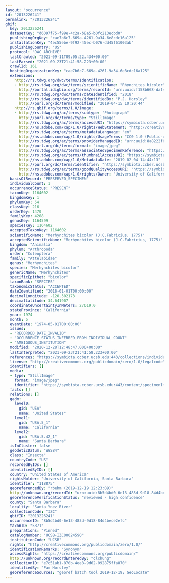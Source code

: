 ```yaml
---
layout: "occurrence"
id: "2013226241"
permalink: "/2013226241"
gbif:
  key: 2013226241
  datasetKey: "d6097f75-f99e-4c2a-b8a5-b0fc213ecbd0"
  publishingOrgKey: "cae7b6c7-669a-4261-9a34-6e8cdc16a125"
  installationKey: "4ec55ebe-9f92-45ec-b076-dd45f61003ab"
  publishingCountry: "US"
  protocol: "DWC_ARCHIVE"
  lastCrawled: "2021-09-11T09:05:22.434+00:00"
  lastParsed: "2021-09-23T21:41:58.223+00:00"
  crawlId: 161
  hostingOrganizationKey: "cae7b6c7-669a-4261-9a34-6e8cdc16a125"
  extensions:
    http://rs.tdwg.org/dwc/terms/Identification:
    - http://rs.tdwg.org/dwc/terms/scientificName: "Rhynchites bicolor"
      http://portal.idigbio.org/terms/recordId: "urn:uuid:f158b668-daf4-4bcc-8c5b-b40f8d013992"
      http://rs.tdwg.org/dwc/terms/dateIdentified: "2018"
      http://rs.tdwg.org/dwc/terms/identifiedBy: "P.J. Horsley"
      http://purl.org/dc/terms/modified: "2019-04-15 10:20:44"
    http://rs.gbif.org/terms/1.0/Image:
    - http://rs.tdwg.org/ac/terms/subtype: "Photograph"
      http://purl.org/dc/terms/type: "StillImage"
      http://rs.tdwg.org/ac/terms/accessURI: "https://symbiota.ccber.ucsb.edu:443/content/specimenImages/UCSB_IZC/UCSB-IZC00024/UCSB-IZC00024590_lg.jpg"
      http://ns.adobe.com/xap/1.0/rights/WebStatement: "http://creativecommons.org/publicdomain/zero/1.0/"
      http://rs.tdwg.org/ac/terms/metadataLanguage: "en"
      http://ns.adobe.com/xap/1.0/rights/UsageTerms: "CC0 1.0 (Public-domain)"
      http://rs.tdwg.org/ac/terms/providerManagedID: "urn:uuid:8a8222f6-b3d3-4123-b4a6-536673921d46"
      http://purl.org/dc/terms/format: "image/jpeg"
      http://rs.tdwg.org/ac/terms/associatedSpecimenReference: "https://symbiota.ccber.ucsb.edu:443/collections/individual/index.php?occid=118875"
      http://rs.tdwg.org/ac/terms/thumbnailAccessURI: "https://symbiota.ccber.ucsb.edu:443/content/specimenImages/UCSB_IZC/UCSB-IZC00024/UCSB-IZC00024590_tn.jpg"
      http://ns.adobe.com/xap/1.0/MetadataDate: "2019-02-04 14:44:13"
      http://purl.org/dc/terms/identifier: "https://symbiota.ccber.ucsb.edu:443/content/specimenImages/UCSB_IZC/UCSB-IZC00024/UCSB-IZC00024590_lg.jpg"
      http://rs.tdwg.org/ac/terms/goodQualityAccessURI: "https://symbiota.ccber.ucsb.edu:443/content/specimenImages/UCSB_IZC/UCSB-IZC00024/UCSB-IZC00024590.jpg"
      http://ns.adobe.com/xap/1.0/rights/Owner: "University of California, Santa Barbara"
  basisOfRecord: "PRESERVED_SPECIMEN"
  individualCount: 1
  occurrenceStatus: "PRESENT"
  taxonKey: 1164602
  kingdomKey: 1
  phylumKey: 54
  classKey: 216
  orderKey: 1470
  familyKey: 4208
  genusKey: 1164599
  speciesKey: 1164602
  acceptedTaxonKey: 1164602
  scientificName: "Merhynchites bicolor (J.C.Fabricius, 1775)"
  acceptedScientificName: "Merhynchites bicolor (J.C.Fabricius, 1775)"
  kingdom: "Animalia"
  phylum: "Arthropoda"
  order: "Coleoptera"
  family: "Attelabidae"
  genus: "Merhynchites"
  species: "Merhynchites bicolor"
  genericName: "Merhynchites"
  specificEpithet: "bicolor"
  taxonRank: "SPECIES"
  taxonomicStatus: "ACCEPTED"
  dateIdentified: "2018-01-01T00:00:00"
  decimalLongitude: -120.302173
  decimalLatitude: 34.641907
  coordinateUncertaintyInMeters: 27619.0
  stateProvince: "California"
  year: 1974
  month: 5
  eventDate: "1974-05-01T00:00:00"
  issues:
  - "RECORDED_DATE_INVALID"
  - "OCCURRENCE_STATUS_INFERRED_FROM_INDIVIDUAL_COUNT"
  - "AMBIGUOUS_INSTITUTION"
  modified: "2020-12-28T12:48:47.000+00:00"
  lastInterpreted: "2021-09-23T21:41:58.223+00:00"
  references: "https://symbiota.ccber.ucsb.edu:443/collections/individual/index.php?occid=118875"
  license: "http://creativecommons.org/publicdomain/zero/1.0/legalcode"
  identifiers: []
  media:
  - type: "StillImage"
    format: "image/jpeg"
    identifier: "https://symbiota.ccber.ucsb.edu:443/content/specimenImages/UCSB_IZC/UCSB-IZC00024/UCSB-IZC00024590_lg.jpg"
  facts: []
  relations: []
  gadm:
    level0:
      gid: "USA"
      name: "United States"
    level1:
      gid: "USA.5_1"
      name: "California"
    level2:
      gid: "USA.5.42_1"
      name: "Santa Barbara"
  isInCluster: false
  geodeticDatum: "WGS84"
  class: "Insecta"
  countryCode: "US"
  recordedByIDs: []
  identifiedByIDs: []
  country: "United States of America"
  rightsHolder: "University of California, Santa Barbara"
  identifier: "118875"
  georeferencedBy: "rbehm (2019-12-19 12:23:09)"
  http://unknown.org/recordId: "urn:uuid:8b5d4bd0-6e13-483d-9d18-84d4bece2efc"
  georeferenceVerificationStatus: "reviewed - high confidence"
  county: "Santa Barbara"
  locality: "Santa Ynez River"
  collectionCode: "IZC"
  gbifID: "2013226241"
  occurrenceID: "8b5d4bd0-6e13-483d-9d18-84d4bece2efc"
  taxonID: "5871"
  preparations: "Pinned"
  catalogNumber: "UCSB-IZC00024590"
  institutionCode: "UCSB"
  rights: "http://creativecommons.org/publicdomain/zero/1.0/"
  identificationRemarks: "Synonym"
  accessRights: "https://creativecommons.org/publicdomain/"
  http://unknown.org/recordEnteredBy: "clchung"
  collectionID: "e7c51ab1-870b-4ee8-9d62-092875ffa870"
  identifiedBy: "Pam Horsley"
  georeferenceSources: "georef batch tool 2019-12-19; GeoLocate"
---
```

